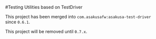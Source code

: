 #Testing Utilities based on TestDriver

This project has been merged into `com.asakusafw:asakusa-test-driver` since `0.6.1`.

This project will be removed until `0.7.x`.
